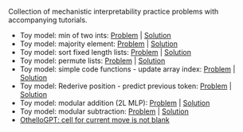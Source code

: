 Collection of mechanistic interpretability practice problems with accompanying tutorials.

* Toy model: min of two ints: [Problem](https://colab.research.google.com/github/ckkissane/mech-interp-practice/blob/main/problems/min_of_two_ints_problem.ipynb) | [Solution](https://colab.research.google.com/github/ckkissane/mech-interp-practice/blob/main/tutorials/min_of_two_ints_tutorial.ipynb)
* Toy model: majority element: [Problem](https://colab.research.google.com/github/ckkissane/mech-interp-practice/blob/main/problems/majority_element_problem.ipynb) | [Solution](https://colab.research.google.com/github/ckkissane/mech-interp-practice/blob/main/tutorials/majority_element_tutorial.ipynb)
* Toy model: sort fixed length lists: [Problem](https://colab.research.google.com/github/ckkissane/mech-interp-practice/blob/main/problems/sort_fixed_len_list_problem.ipynb) | [Solution](https://colab.research.google.com/github/ckkissane/mech-interp-practice/blob/main/tutorials/sort_fixed_len_list_tutorial.ipynb)
* Toy model: permute lists: [Problem](https://colab.research.google.com/github/ckkissane/mech-interp-practice/blob/main/problems/permute_lists_problem.ipynb) | [Solution](https://colab.research.google.com/github/ckkissane/mech-interp-practice/blob/main/tutorials/permute_lists_tutorial.ipynb)
* Toy model: simple code functions - update array index: [Problem](https://colab.research.google.com/github/ckkissane/mech-interp-practice/blob/main/problems/array_indexing_problem.ipynb) | [Solution](https://colab.research.google.com/github/ckkissane/mech-interp-practice/blob/main/tutorials/array_indexing_tutorial.ipynb)
* Toy model: Rederive position - predict previous token: [Problem](https://colab.research.google.com/github/ckkissane/mech-interp-practice/blob/main/problems/rederive_positions_problem.ipynb) | [Solution](https://colab.research.google.com/github/ckkissane/mech-interp-practice/blob/main/tutorials/rederive_positions_tutorial.ipynb)
* Toy model: modular addition (2L MLP): [Problem](https://colab.research.google.com/github/ckkissane/mech-interp-practice/blob/main/problems/modular_addition_2L_mlp_problem.ipynb) | [Solution](https://colab.research.google.com/github/ckkissane/mech-interp-practice/blob/main/tutorials/modular_addition_2L_mlp_tutorial.ipynb)
* Toy model: modular subtraction: [Problem](https://colab.research.google.com/github/ckkissane/mech-interp-practice/blob/main/problems/modular_subtraction_problem.ipynb) | [Solution](https://colab.research.google.com/github/ckkissane/mech-interp-practice/blob/main/tutorials/modular_subtraction_tutorial.ipynb)
* [OthelloGPT: cell for current move is not blank](https://colab.research.google.com/github/ckkissane/mech-interp-practice/blob/main/tutorials/OthelloGPT_current_cell_not_blank_tutorial.ipynb)
